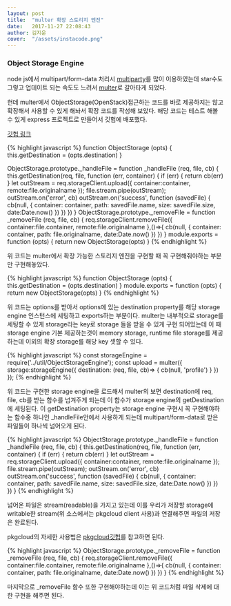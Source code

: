 ```yaml
---
layout: post
title:  "multer 확장 스토리지 엔진"
date:   2017-11-27 22:08:43
author: 김지운
cover:  "/assets/instacode.png"
---
```


### Object Storage Engine

node js에서 multipart/form-data 처리시 [multiparty](https://github.com/pillarjs/multiparty)를 많이 이용하였는데 star수도 그렇고 업데이트 되는 속도도 느려서
[multer](https://github.com/expressjs/multer)로 갈아타게 되었다.

헌데 multer에서 ObjectStorage(OpenStack)접근하는 코드를 바로 제공하지는 않고 확장해서 사용할 수 있게 해놔서 확장 코드를 작성해 보았다.
해당 코드는 테스트 해볼 수 있게 express 프로젝트로 만들어서 깃헙에 배포했다.

[깃헙 링크](https://github.com/kishe89/MulterObjectStorageEngine)

{% highlight javascript %}
function ObjectStorage (opts) {
    this.getDestination = (opts.destination)
}

ObjectStorage.prototype._handleFile = function _handleFile (req, file, cb) {
    this.getDestination(req, file, function (err, container) {
        if (err) {
            return cb(err)
        }
        let outStream = req.storageClient.upload({
            container:container,
            remote:file.originalname
        });
        file.stream.pipe(outStream);
        outStream.on('error', cb)
        outStream.on('success', function (savedFile) {
            cb(null, {
                container: container,
                path: savedFile.name,
                size: savedFile.size,
                date:Date.now()
            })
        })
    })
}
ObjectStorage.prototype._removeFile = function _removeFile (req, file, cb) {
    req.storageClient.removeFile({
        container:file.container,
        remote:file.originalname
    },()=>{
        cb(null, {
            container: container,
            path: file.originalname,
            date:Date.now()
        })
    })
}
module.exports = function (opts) {
    return new ObjectStorage(opts)
}
{% endhighlight %}

위 코드는 multer에서 확장 가능한 스토리지 엔진을 구현할 때 꼭 구현해줘야하는 부분만 구현해놓았다.

{% highlight javascript %}
function ObjectStorage (opts) {
    this.getDestination = (opts.destination)
}
module.exports = function (opts) {
    return new ObjectStorage(opts)
}
{% endhighlight %}

위 코드는 options를 받아서 options에 있는 destination property를 해당 storage engine 인스턴스에 세팅하고 exports하는 부분이다.
multer는 내부적으로 storage를 세팅할 수 있게 storage라는 key로 storage 들을 받을 수 있게 구현 되어있는데 이 때 storage engine 기본 제공하는것이
memory storage, runtime file storage를 제공하는데 이외의 확장 storage를 해당 key 셋할 수 있다.

{% highlight javascript %}
const storageEngine = require('../util/ObjectStorageEngine');
const upload = multer({
    storage:storageEngine({
        destination:  (req, file, cb)=> {
            cb(null, 'profile')
        }
    })
});
{% endhighlight %}

위 코드는 구현한 storage engine을 로드해서 multer의 보면 destination에 req, file, cb를 받는 함수를 넘겨주게 되는데 이 함수가 storage engine의
getDestination에 세팅된다. 이 getDestination property는 storage engine 구현시 꼭 구현해야하는 함수중 하나인 _handleFile안에서 사용하게 되는데
multipart/form-data로 받은 파일들이 하나씩 넘어오게 된다.

{% highlight javascript %}
ObjectStorage.prototype._handleFile = function _handleFile (req, file, cb) {
    this.getDestination(req, file, function (err, container) {
        if (err) {
            return cb(err)
        }
        let outStream = req.storageClient.upload({
            container:container,
            remote:file.originalname
        });
        file.stream.pipe(outStream);
        outStream.on('error', cb)
        outStream.on('success', function (savedFile) {
            cb(null, {
                container: container,
                path: savedFile.name,
                size: savedFile.size,
                date:Date.now()
            })
        })
    })
}
{% endhighlight %}

넘어온 파일은 stream(readable)을 가지고 있는데 이를 우리가 저장할 storage에 writable한
stream(위 소스에서는 pkgcloud client 사용)과 연결해주면 파일의 저장은 완료된다.

pkgcloud의 자세한 사용법은 [pkgcloud깃헙](https://github.com/pkgcloud/pkgcloud)를 참고하면 된다.

{% highlight javascript %}
ObjectStorage.prototype._removeFile = function _removeFile (req, file, cb) {
    req.storageClient.removeFile({
        container:file.container,
        remote:file.originalname
    },()=>{
        cb(null, {
            container: container,
            path: file.originalname,
            date:Date.now()
        })
    })
}
{% endhighlight %}

마지막으로 _removeFile 함수 또한 구현해야하는데 이는 위 코드처럼 파일 삭제에 대한 구현을 해주면 된다.
